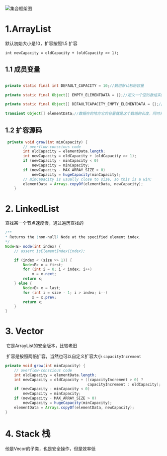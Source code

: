 

​	

![集合框架图](http://ww1.sinaimg.cn/large/b8a27c2fgy1g1aqnhz44uj20zg0daq4a.jpg)

# 1.ArrayList

   默认初始大小是10，扩容按照1.5 扩容

`int newCapacity = oldCapacity + (oldCapacity >> 1);`



## 1.1 成员变量

```java

private static final int DEFAULT_CAPACITY = 10;//数组默认初始容量
 
private static final Object[] EMPTY_ELEMENTDATA = {};//定义一个空的数组实例以供其他需要用到空数组的地方调用 
 
private static final Object[] DEFAULTCAPACITY_EMPTY_ELEMENTDATA = {};//定义一个空数组，跟前面的区别就是这个空数组是用来判断ArrayList第一添加数据的时候要扩容多少。默认的构造器情况下返回这个空数组 
 
transient Object[] elementData;//数据存的地方它的容量就是这个数组的长度，同时只要是使用默认构造器（DEFAULTCAPACITY_EMPTY_ELEMENTDATA ）第一次添加数据的时候容量扩容为DEFAULT_CAPACITY = 10 

```



## 1.2 扩容源码

```java
 private void grow(int minCapacity) {
        // overflow-conscious code
        int oldCapacity = elementData.length;
        int newCapacity = oldCapacity + (oldCapacity >> 1);
        if (newCapacity - minCapacity < 0)
            newCapacity = minCapacity;
        if (newCapacity - MAX_ARRAY_SIZE > 0)
            newCapacity = hugeCapacity(minCapacity);
        // minCapacity is usually close to size, so this is a win:
        elementData = Arrays.copyOf(elementData, newCapacity);
    }

```

# 2. LinkedList

查找某一个节点速度慢，通过遍历查找的

```java
/**
* Returns the (non-null) Node at the specified element index.
*/
Node<E> node(int index) {
    // assert isElementIndex(index);

    if (index < (size >> 1)) {
        Node<E> x = first;
        for (int i = 0; i < index; i++)
            x = x.next;
        return x;
    } else {
        Node<E> x = last;
        for (int i = size - 1; i > index; i--)
            x = x.prev;
        return x;
    }
}
```

# 3. Vector

​     它是ArrayList的安全版本，比较老旧

​       扩容是按照两倍扩容，当然也可以自定义扩容大小 `capacityIncrement`

```java
private void grow(int minCapacity) {
    // overflow-conscious code
    int oldCapacity = elementData.length;
    int newCapacity = oldCapacity + ((capacityIncrement > 0) ?
                                     capacityIncrement : oldCapacity);
    if (newCapacity - minCapacity < 0)
        newCapacity = minCapacity;
    if (newCapacity - MAX_ARRAY_SIZE > 0)
        newCapacity = hugeCapacity(minCapacity);
    elementData = Arrays.copyOf(elementData, newCapacity);
}
```



# 4. Stack 栈

他是Vecor的子类，也是安全操作，但是效率低

